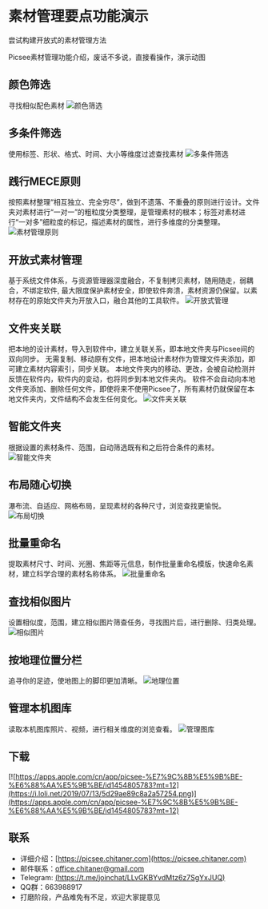 # 素材管理要点功能演示
尝试构建开放式的素材管理方法

Picsee素材管理功能介绍，废话不多说，直接看操作，演示动图

## 颜色筛选
寻找相似配色素材
![颜色筛选](https://i.loli.net/2020/09/18/9tv7mRHWgb5F3Mx.gif)

## 多条件筛选
使用标签、形状、格式、时间、大小等维度过滤查找素材
![多条件筛选](https://i.loli.net/2020/09/18/jALlHdZqtUsb9Fo.gif)

## 践行MECE原则
按照素材整理“相互独立、完全穷尽”，做到不遗落、不重叠的原则进行设计。文件夹对素材进行“一对一”的粗粒度分类整理，是管理素材的根本；标签对素材进行“一对多”细粒度的标记，描述素材的属性，进行多维度的分类整理。
![素材管理原则](https://i.loli.net/2020/09/18/Cgz6QcmXLTUlqrk.gif)

## 开放式素材管理
基于系统文件体系，与资源管理器深度融合，不复制拷贝素材，随用随走，弱耦合，不绑定软件, 最大限度保护素材安全，即使软件奔溃，素材资源仍保留。以素材存在的原始文件夹为开放入口，融合其他的工具软件。
![开放式管理](https://i.loli.net/2020/09/18/x4HgajtYyXsPNIL.gif)

## 文件夹关联
把本地的设计素材，导入到软件中，建立关联关系，即本地文件夹与Picsee间的双向同步。
无需复制、移动原有文件，把本地设计素材作为管理文件夹添加，即可建立素材内容索引，同步关联。
本地文件夹内的移动、更改，会被自动检测并反馈在软件内，软件内的变动，也将同步到本地文件夹内。
软件不会自动向本地文件夹添加、删除任何文件，即使将来不使用Picsee了，所有素材仍就保留在本地文件夹内，文件结构不会发生任何变化。
![文件夹关联](https://i.loli.net/2020/09/18/qOQoHTEGj6PBzAL.gif)

## 智能文件夹
根据设置的素材条件、范围，自动筛选既有和之后符合条件的素材。
![智能文件夹](https://i.loli.net/2020/09/18/kfXUAq2B9uGNV4p.gif)

## 布局随心切换
瀑布流、自适应、网格布局，呈现素材的各种尺寸，浏览查找更愉悦。
![布局切换](https://i.loli.net/2020/09/18/c87EquOhztfDvFk.gif)

## 批量重命名
提取素材尺寸、时间、光圈、焦距等元信息，制作批量重命名模版，快速命名素材，建立科学合理的素材名称体系。
![批量重命名](https://i.loli.net/2020/09/18/QD9X3UOdA6hep8b.gif)

## 查找相似图片
设置相似度，范围，建立相似图片筛查任务，寻找图片后，进行删除、归类处理。
![相似图片](https://i.loli.net/2020/09/18/eaO9sugtTjWq1i2.gif)


## 按地理位置分栏
追寻你的足迹，使地图上的脚印更加清晰。
![地理位置](https://i.loli.net/2020/09/18/uk2z6PM1nl9ShCm.gif)

## 管理本机图库
读取本机图库照片、视频，进行相关维度的浏览查看。
![管理图库](https://i.loli.net/2020/09/18/qNktrZE9xMWwmG4.gif)

## 下载
[![https://apps.apple.com/cn/app/picsee-%E7%9C%8B%E5%9B%BE-%E6%88%AA%E5%9B%BE/id1454805783?mt=12](https://i.loli.net/2019/07/13/5d29ae89c8a2a57254.png)](https://apps.apple.com/cn/app/picsee-%E7%9C%8B%E5%9B%BE-%E6%88%AA%E5%9B%BE/id1454805783?mt=12)

## 联系
- 详细介绍：[https://picsee.chitaner.com](https://picsee.chitaner.com)
- 邮件联系：[office.chitaner@gmail.com](mailto:office.chitaner@gmail.com)
- Telegram: [(https://t.me/joinchat/LLvGKBYvdMtz6z7SgYxJUQ)](https://t.me/joinchat/LLvGKBYvdMtz6z7SgYxJUQ)
- QQ群：663988917
- 打磨阶段，产品难免有不足，欢迎大家提意见